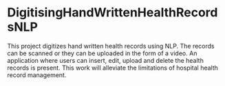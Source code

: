 # DigitisingHandWrittenHealthRecordsNLP
This project digitizes hand written health records using NLP. The records can be scanned or they can be uploaded in the form of a video. An application where users can insert, edit, upload and delete the health records is present. This work will alleviate the limitations of hospital health record management.
